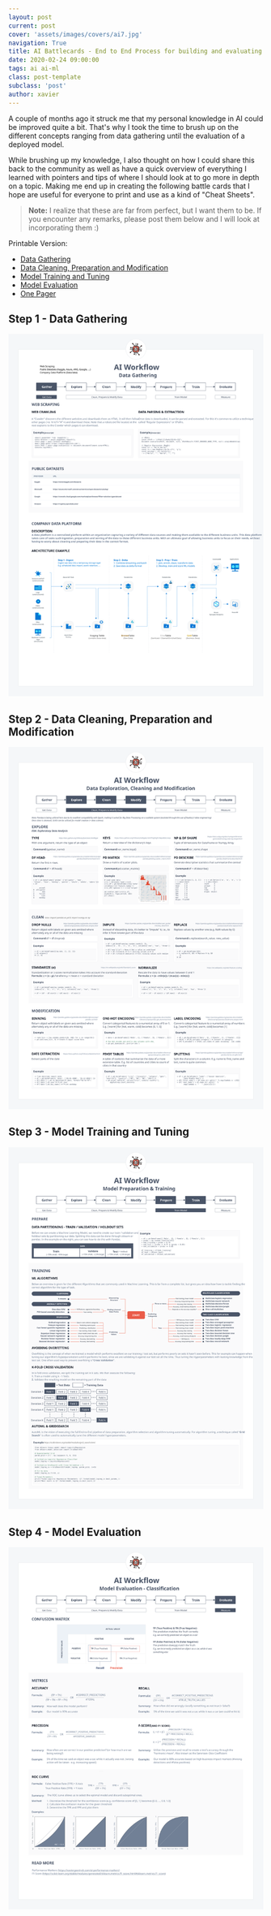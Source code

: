 ```yaml
---
layout: post
current: post
cover: 'assets/images/covers/ai7.jpg'
navigation: True
title: AI Battlecards - End to End Process for building and evaluating AI models
date: 2020-02-24 09:00:00
tags: ai ai-ml
class: post-template
subclass: 'post'
author: xavier
---
```


A couple of months ago it struck me that my personal knowledge in AI could be improved quite a bit. That's why I took the time to brush up on the different concepts ranging from data gathering until the evaluation of a deployed model.

While brushing up my knowledge, I also thought on how I could share this back to the community as well as have a quick overview of everything I learned with pointers and tips of where I should look at to go more in depth on a topic. Making me end up in creating the following battle cards that I hope are useful for everyone to print and use as a kind of "Cheat Sheets".

> **Note:** I realize that these are far from perfect, but I want them to be. If you encounter any remarks, please post them below and I will look at incorporating them :)

Printable Version:

* [Data Gathering](/assets/images/battlecards/AI%20-%20Data%20Gathering.pdf)
* [Data Cleaning, Preparation and Modification](/assets/images/battlecards/AI%20-%20Data%20Exploration.pdf)
* [Model Training and Tuning](/assets/images/battlecards/AI%20-%20Model%20Preparation%20and%20Training.pdf)
* [Model Evaluation](/assets/images/battlecards/AI%20-%20Model%20Evaluation%20and%20Classification.pdf)
* [One Pager](/assets/images/battlecards/Battlecards.pdf)

## Step 1 - Data Gathering

![/assets/images/battlecards/AI - Data Gathering.svg](/assets/images/battlecards/AI%20-%20Data%20Gathering.svg)


## Step 2 - Data Cleaning, Preparation and Modification

![/assets/images/battlecards/AI - Data Exploration.svg](/assets/images/battlecards/AI%20-%20Data%20Exploration.svg)


## Step 3 - Model Training and Tuning

![/assets/images/battlecards/AI - Model Preparation and Training.svg](/assets/images/battlecards/AI%20-%20Model%20Preparation%20and%20Training.svg)

## Step 4 - Model Evaluation

![/assets/images/battlecards/AI - Model Evaluation and Classification.svg](/assets/images/battlecards/AI%20-%20Model%20Evaluation%20and%20Classification.svg)
